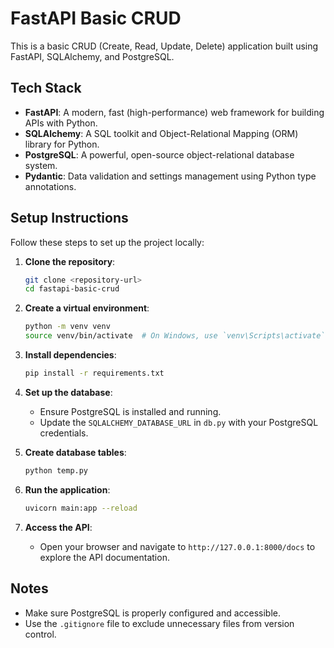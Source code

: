 # FastAPI Basic CRUD

This is a basic CRUD (Create, Read, Update, Delete) application built using FastAPI, SQLAlchemy, and PostgreSQL.

## Tech Stack

- **FastAPI**: A modern, fast (high-performance) web framework for building APIs with Python.
- **SQLAlchemy**: A SQL toolkit and Object-Relational Mapping (ORM) library for Python.
- **PostgreSQL**: A powerful, open-source object-relational database system.
- **Pydantic**: Data validation and settings management using Python type annotations.

## Setup Instructions

Follow these steps to set up the project locally:

1. **Clone the repository**:
   ```bash
   git clone <repository-url>
   cd fastapi-basic-crud
   ```

2. **Create a virtual environment**:
   ```bash
   python -m venv venv
   source venv/bin/activate  # On Windows, use `venv\Scripts\activate`
   ```

3. **Install dependencies**:
   ```bash
   pip install -r requirements.txt
   ```

4. **Set up the database**:
   - Ensure PostgreSQL is installed and running.
   - Update the `SQLALCHEMY_DATABASE_URL` in `db.py` with your PostgreSQL credentials.

5. **Create database tables**:
   ```bash
   python temp.py
   ```

6. **Run the application**:
   ```bash
   uvicorn main:app --reload
   ```

7. **Access the API**:
   - Open your browser and navigate to `http://127.0.0.1:8000/docs` to explore the API documentation.

## Notes

- Make sure PostgreSQL is properly configured and accessible.
- Use the `.gitignore` file to exclude unnecessary files from version control.



